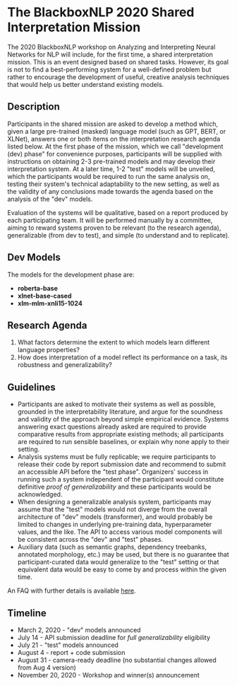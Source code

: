 # The BlackboxNLP 2020 Shared Interpretation Mission

The 2020 BlackboxNLP workshop on Analyzing and Interpreting Neural Networks for NLP will include, for the first time, a shared interpretation mission. This is an event designed based on shared tasks. However, its goal is not to find a best-performing system for a well-defined problem but rather to encourage the development of useful, creative analysis techniques that would help us better understand existing models.

## Description

Participants in the shared mission are asked to develop a method which, given a large pre-trained (masked) language model (such as GPT, BERT, or XLNet), answers one or both items on the interpretation research agenda listed below. At the first phase of the mission, which we call "development (dev) phase" for convenience purposes, participants will be supplied with instructions on obtaining 2-3 pre-trained models and may develop their interpretation system.
At a later time, 1-2 "test" models will be unveiled, which the participants would be required to run the same analysis on, testing their system's technical adaptability to the new setting, as well as the validity of any conclusions made towards the agenda based on the analysis of the "dev" models.

Evaluation of the systems will be qualitative, based on a report produced by each participating team. It will be performed manually by a committee, aiming to reward systems proven to be relevant (to the research agenda), generalizable (from dev to test), and simple (to understand and to replicate).

## Dev Models

The models for the development phase are:

* **roberta-base**
* **xlnet-base-cased**
* **xlm-mlm-xnli15-1024**

## Research Agenda

1. What factors determine the extent to which models learn different language properties?
1. How does interpretation of a model reflect its performance on a task, its robustness and generalizability?

## Guidelines

* Participants are asked to motivate their systems as well as possible, grounded in the interpretability literature, and argue for the soundness and validity of the approach beyond simple empirical evidence. Systems answering exact questions already asked are required to provide comparative results from appropriate existing methods; all participants are required to run sensible baselines, or explain why none apply to their setting.
* Analysis systems must be fully replicable; we require participants to release their code by report submission date and recommend to submit an accessible API before the "test phase". Organizers' success in running such a system independent of the participant would constitute definitive *proof of generalizability* and these participants would be acknowledged.
* When designing a generalizable analysis system, participants may assume that the "test" models would not diverge from the overall architecture of "dev" models (transformer), and would probably be limited to changes in underlying pre-training data, hyperparameter values, and the like. The API to access various model components will be consistent across the "dev" and "test" phases. 
* Auxiliary data (such as semantic graphs, dependency treebanks, annotated morphology, etc.) may be used, but there is no guarantee that participant-curated data would generalize to the "test" setting or that equivalent data would be easy to come by and process within the given time.

An FAQ with further details is available [here](https://blackboxnlp.github.io/faq).

## Timeline

* March 2, 2020 - "dev" models announced
* July 14 - API submission deadline for *full generalizability* eligibility
* July 21 - "test" models announced
* August 4 - report + code submission
* August 31 - camera-ready deadline (no substantial changes allowed from Aug 4 version)
* November 20, 2020 - Workshop and winner(s) announcement
